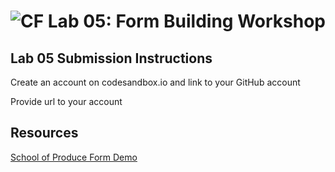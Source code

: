 ![CF](https://camo.githubusercontent.com/70edab54bba80edb7493cad3135e9606781cbb6b/687474703a2f2f692e696d6775722e636f6d2f377635415363382e706e67) Lab 05: Form Building Workshop
===

## Lab 05 Submission Instructions
Create an account on codesandbox.io and link to your GitHub account

Provide url to your account

## Resources  
[School of Produce Form Demo](https://codesandbox.io/s/2ojlzq0vzn)
